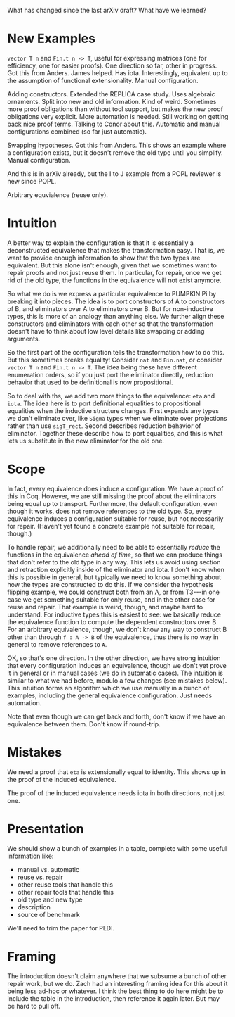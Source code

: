 What has changed since the last arXiv draft? What have we learned?

# New Examples

`vector T n` and `Fin.t n -> T`, useful for expressing matrices (one for efficiency, one for easier proofs).
One direction so far, other in progress.
Got this from Anders.
James helped.
Has iota.
Interestingly, equivalent up to the assumption of functional extensionality.
Manual configuration.

Adding constructors.
Extended the REPLICA case study.
Uses algebraic ornaments.
Split into new and old information.
Kind of weird.
Sometimes more proof obligations than without tool support, but makes the new proof obligations very explicit.
More automation is needed.
Still working on getting back nice proof terms.
Talking to Conor about this.
Automatic and manual configurations combined (so far just automatic).

Swapping hypotheses.
Got this from Anders.
This shows an example where a configuration exists, but it doesn't remove the old type until you simplify.
Manual configuration.

And this is in arXiv already, but the I to J example from a POPL reviewer is new since POPL.

Arbitrary equvialence (reuse only).

# Intuition

A better way to explain the configuration is that it is essentially a deconstructed equivalence that makes the transformation easy.
That is, we want to provide enough information to show that the two types are equivalent.
But this alone isn't enough, given that we sometimes want to repair proofs and not just reuse them.
In particular, for repair, once we get rid of the old type, the functions in the equivalence will not exist anymore.

So what we do is we express a particular equivalence to PUMPKIN Pi by breaking it into pieces.
The idea is to port constructors of A to constructors of B, and eliminators over A to eliminators over B.
But for non-inductive types, this is more of an analogy than anything else.
We further align these constructors and eliminators with each other so that the transformation doesn't have to think about
low level details like swapping or adding arguments.

So the first part of the configuration tells the transformation how to do this.
But this sometimes breaks equality!
Consider `nat` and `Bin.nat`, or consider `vector T n` and `Fin.t n -> T`.
The idea being these have different enumeration orders, so if you just port the eliminator directly,
reduction behavior that used to be definitional is now propositional.

So to deal with ths, we add two more things to the equivalence: `eta` and `iota`.
The idea here is to port definitional equalities to propositional equalities when the inductive structure changes.
First expands any types we don't eliminate over, like `Sigma` types when we eliminate over projections rather than use `sigT_rect`.
Second describes reduction behavior of eliminator.
Together these describe how to port equalities, and this is what lets us substitute in the new eliminator for the old one.

# Scope

In fact, every equivalence does induce a configuration.
We have a proof of this in Coq.
However, we are still missing the proof about the eliminators being equal up to transport.
Furthermore, the default configuration, even though it works, does not remove references to the old type.
So, every equivalence induces a configuration suitable for reuse, but not necessarily for repair.
(Haven't yet found a concrete example not suitable for repair, though.)

To handle repair, we additionally need to be able to essentially _reduce_ the functions in the equivalence _ahead of time_,
so that we can produce things that don't refer to the old type in any way.
This lets us avoid using section and retraction explicitly inside of the eliminator and iota.
I don't know when this is possible in general, but typically we need to know something about how the types are constructed to do this.
If we consider the hypothesis flipping example, we could construct both from an A, or from T3---in one case we get
something suitable for only reuse, and in the other case for reuse and repair.
That example is weird, though, and maybe hard to understand.
For inductive types this is easiest to see: we basically reduce the equivalence function to compute the dependent constructors over B.
For an arbitrary equivalence, though, we don't know any way to construct B other than through `f : A -> B` of the equivalence,
thus there is no way in general to remove references to `A`.

OK, so that's one direction.
In the other direction, we have strong intuition that every configuration induces an equivalence, though we don't yet
prove it in general or in manual cases (we do in automatic cases).
The intuition is similar to what we had before, modulo a few changes (see mistakes below).
This intuition forms an algorithm which we use manually in a bunch of examples, including the general equivalence configuration.
Just needs automation.

Note that even though we can get back and forth, don't know if we have an equivalence between them.
Don't know if round-trip.

# Mistakes

We need a proof that `eta` is extensionally equal to identity.
This shows up in the proof of the induced equivalence.

The proof of the induced equivalence needs iota in both directions, not just one.

# Presentation

We should show a bunch of examples in a table, complete with some useful information like:
* manual vs. automatic
* reuse vs. repair
* other reuse tools that handle this
* other repair tools that handle this
* old type and new type
* description
* source of benchmark

We'll need to trim the paper for PLDI.

# Framing

The introduction doesn't claim anywhere that we subsume a bunch of other repair work, but we do.
Zach had an interesting framing idea for this about it being less ad-hoc or whatever.
I think the best thing to do here might be to include the table in the introduction, then reference it again later.
But may be hard to pull off.




